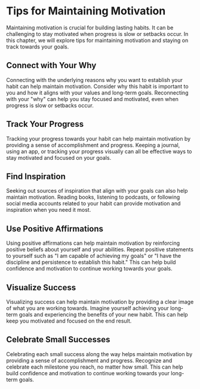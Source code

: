 Tips for Maintaining Motivation
================================================================

Maintaining motivation is crucial for building lasting habits. It can be challenging to stay motivated when progress is slow or setbacks occur. In this chapter, we will explore tips for maintaining motivation and staying on track towards your goals.

Connect with Your Why
---------------------

Connecting with the underlying reasons why you want to establish your habit can help maintain motivation. Consider why this habit is important to you and how it aligns with your values and long-term goals. Reconnecting with your "why" can help you stay focused and motivated, even when progress is slow or setbacks occur.

Track Your Progress
-------------------

Tracking your progress towards your habit can help maintain motivation by providing a sense of accomplishment and progress. Keeping a journal, using an app, or tracking your progress visually can all be effective ways to stay motivated and focused on your goals.

Find Inspiration
----------------

Seeking out sources of inspiration that align with your goals can also help maintain motivation. Reading books, listening to podcasts, or following social media accounts related to your habit can provide motivation and inspiration when you need it most.

Use Positive Affirmations
-------------------------

Using positive affirmations can help maintain motivation by reinforcing positive beliefs about yourself and your abilities. Repeat positive statements to yourself such as "I am capable of achieving my goals" or "I have the discipline and persistence to establish this habit." This can help build confidence and motivation to continue working towards your goals.

Visualize Success
-----------------

Visualizing success can help maintain motivation by providing a clear image of what you are working towards. Imagine yourself achieving your long-term goals and experiencing the benefits of your new habit. This can help keep you motivated and focused on the end result.

Celebrate Small Successes
-------------------------

Celebrating each small success along the way helps maintain motivation by providing a sense of accomplishment and progress. Recognize and celebrate each milestone you reach, no matter how small. This can help build confidence and motivation to continue working towards your long-term goals.
